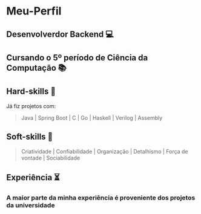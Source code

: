 # Meu-Perfil

## Desenvolverdor Backend 💻
## Cursando o 5º período de Ciência da Computação 📚

## Hard-skills 🎯

Já fiz projetos com:
> Java |
> Spring Boot |
> C |
> Go |
> Haskell |
> Verilog |
> Assembly 

## Soft-skills 🎨
> Criatividade |
> Confiabilidade |
> Organização |
> Detalhismo |
> Força de vontade |
> Sociabilidade 

## Experiência ⏳

### A maior parte da minha experiência é proveniente dos projetos da universidade
